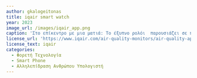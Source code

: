 ```yaml
---
author: gkalogeitonas
title: iqair smart watch
year: 2023
image_url: /images/iqair_app.png
caption: 'Στο επίκεντρο με μια ματιά: Το έξυπνο ρολόι  παρουσιάζει σε πραγματικό χρόνο τις μετρήσεις ποιότητας αέρα, συγχωνεύοντας ομαλά δεδομένα από την πόλη και το σπίτι. Η φορετή τεχνολογία ενισχύει την περιβαλλοντική  ευαισθητοποίηση.'
license_url: 'https://www.iqair.com/air-quality-monitors/air-quality-app'
license_text: iqair
categories:
  - Φορετή Τεχνολογία
  - Smart Phone
  - Αλληλεπίδραση Ανθρώπου Υπολογιστή
---
```

